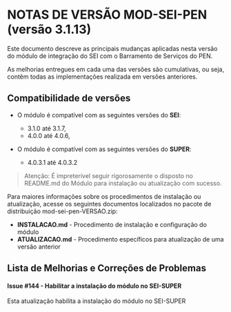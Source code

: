# NOTAS DE VERSÃO MOD-SEI-PEN (versão 3.1.13)

Este documento descreve as principais mudanças aplicadas nesta versão do módulo de integração do SEI com o Barramento de Serviços do PEN.

As melhorias entregues em cada uma das versões são cumulativas, ou seja, contêm todas as implementações realizada em versões anteriores.

## Compatibilidade de versões
* O módulo é compatível com as seguintes versões do **SEI**:
    * 3.1.0 até 3.1.7, 
    * 4.0.0 até 4.0.6,

* O módulo é compatível com as seguintes versões do **SUPER**:
    * 4.0.3.1 até 4.0.3.2

> Atenção: É impreterível seguir rigorosamente o disposto no README.md do Módulo para instalação ou atualização com sucesso.

Para maiores informações sobre os procedimentos de instalação ou atualização, acesse os seguintes documentos localizados no pacote de distribuição mod-sei-pen-VERSAO.zip:

* **INSTALACAO.md** - Procedimento de instalação e configuração do módulo
* **ATUALIZACAO.md** - Procedimento específicos para atualização de uma versão anterior


## Lista de Melhorias e Correções de Problemas

#### Issue #144 - Habilitar a instalação do módulo no SEI-SUPER

Esta atualização habilita a instalação do módulo no SEI-SUPER
